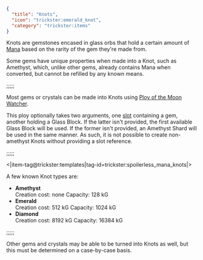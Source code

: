 ```json
{
  "title": "Knots",
  "icon": "trickster:emerald_knot",
  "category": "trickster:items"
}
```

Knots are gemstones encased in glass orbs that hold a certain
amount of [Mana](^trickster:concepts/mana) based on the rarity of the gem they're made from.


Some gems have unique properties when made into a Knot, such as Amethyst,
which, unlike other gems, already contains Mana when converted,
but cannot be refilled by any known means.

;;;;;

Most gems or crystals can be made into Knots using
[Ploy of the Moon Watcher](^trickster:ploys/mana#2).


This ploy optionally takes two arguments, 
one [slot](^trickster:delusions_ingresses/inventory) containing a gem, another holding a Glass Block.
If the latter isn't provided, the first available Glass Block will be used.
If the former isn't provided, an Amethyst Shard will be used in the same manner. 
As such, it is not possible to create non-amethyst Knots without providing a slot reference.

;;;;;

<|item-tag@trickster:templates|tag-id=trickster:spoilerless_mana_knots|>

A few known Knot types are:

- __Amethyst__\
Creation cost: none
Capacity: 128 kG
- __Emerald__\
Creation cost: 512 kG 
Capacity: 1024 kG
- __Diamond__\
Creation cost: 8192 kG
Capacity: 16384 kG

;;;;;

Other gems and crystals may be able to be turned into Knots as well, 
but this must be determined on a case-by-case basis.
